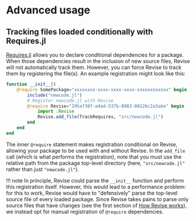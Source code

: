 # Advanced usage

## Tracking files loaded conditionally with Requires.jl

[Requires.jl](https://github.com/MikeInnes/Requires.jl) allows you to declare conditional dependencies for a package.
When those dependencies result in the inclusion of new source files, Revise will not
automatically track them. However, you can force Revise to track them by registering the file(s).
An example registration might look like this:

```julia
function __init__()
    @require SomePackage="xxxxxxxx-xxxx-xxxx-xxxx-xxxxxxxxxxxx" begin
        include("newcode.jl")
        # Register newcode.jl with Revise
        @require Revise="295af30f-e4ad-537b-8983-00126c2a3abe" begin
            import .Revise
            Revise.add_file(TrackRequires, "src/newcode.jl")
        end
    end
end
```

The inner `@require` statement makes registration conditional on Revise, allowing
your package to be used with and without Revise.
In the `add_file` call (which is what performs the registration),
note that you must use the relative path from the package top-level directory
(here, `"src/newcode.jl"` rather than just `"newcode.jl"`).

!!! note
    In principle, Revise could parse the `__init__` function and perform this
    registration itself. However, this would lead to a performance problem:
    for this to work, Revise would have to "defensively" parse the top-level source file
    of every loaded package.
    Since Revise takes pains to parse only source files that
    have changes (see the first section of [How Revise works](@ref)),
    we instead opt for manual registration of `@require` dependencies.
